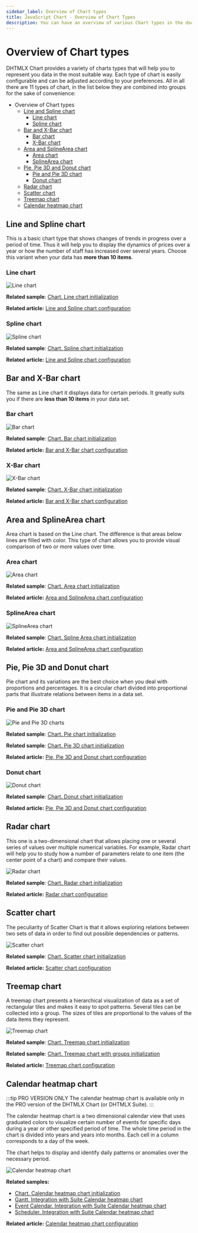 ```yaml
---
sidebar_label: Overview of Chart types 
title: JavaScript Chart - Overview of Chart Types 
description: You can have an overview of various Chart types in the documentation of the DHTMLX JavaScript UI library. Browse developer guides and API reference, try out code examples and live demos, and download a free 30-day evaluation version of DHTMLX Suite.
---
```


# Overview of Chart types

DHTMLX Chart provides a variety of charts types that will help you to represent you data in the most suitable way. Each type of chart is easily configurable and can be adjusted according to your preferences.
All in all there are 11 types of chart, in the list below they are combined into groups for the sake of convenience:

- Overview of Chart types
  - [Line and Spline chart](#line-and-spline-chart)
    - [Line chart](#line-chart)
    - [Spline chart](#spline-chart)
  - [Bar and X-Bar chart](#bar-and-x-bar-chart)
    - [Bar chart](#bar-chart)
    - [X-Bar chart](#x-bar-chart)
  - [Area and SplineArea chart](#area-and-splinearea-chart)
    - [Area chart](#area-chart)
    - [SplineArea chart](#splinearea-chart)
  - [Pie, Pie 3D and Donut chart](#pie-pie-3d-and-donut-chart)
    - [Pie and Pie 3D chart](#pie-and-pie-3d-chart)
    - [Donut chart](#donut-chart)
  - [Radar chart](#radar-chart)
  - [Scatter chart](#scatter-chart)
  - [Treemap chart](#treemap-chart)
  - [Calendar heatmap chart](#calendar-heatmap-chart)

## Line and Spline chart

This is a basic chart type that shows changes of trends in progress over a period of time. Thus it will help you to display the dynamics of prices over a year or
how the number of staff has increased over several years. Choose this variant when your data has **more than 10 items**. 

### Line chart

![Line chart](../assets/chart/line_overview.png)

**Related sample**: [Chart. Line chart initialization](https://snippet.dhtmlx.com/t881qcim)

**Related article:** [Line and Spline chart configuration](chart/configuration_properties.md#line-and-spline-chart)

### Spline chart

![Spline chart](../assets/chart/spline_overview.png)

**Related sample**: [Chart. Spline chart initialization](https://snippet.dhtmlx.com/2wvmdm0y)

**Related article:** [Line and Spline chart configuration](chart/configuration_properties.md#line-and-spline-chart)

## Bar and X-Bar chart

The same as Line chart it displays data for certain periods. It greatly suits you if there are **less than 10 items** in your data set.

### Bar chart

![Bar chart](../assets/chart/bar_overview.png)

**Related sample**: [Chart. Bar chart initialization](https://snippet.dhtmlx.com/id9nbujd)

**Related article:** [Bar and X-Bar chart configuration](chart/configuration_properties.md#bar-and-x-bar-chart)

### X-Bar chart

![X-Bar chart](../assets/chart/xbar_overview.png)

**Related sample**: [Chart. X-Bar chart initialization](https://snippet.dhtmlx.com/qz80yw84)

**Related article:** [Bar and X-Bar chart configuration](chart/configuration_properties.md#bar-and-x-bar-chart)

## Area and SplineArea chart

Area chart is based on the Line chart. The difference is that areas below lines are filled with color. This type of chart allows you to provide visual comparison of two or more values over time.

### Area chart

![Area chart](../assets/chart/area_overview.png)

**Related sample**: [Chart. Area chart initialization](https://snippet.dhtmlx.com/nv6t6lvm)

**Related article:** [Area and SplineArea chart configuration](chart/configuration_properties.md#area-and-splinearea-chart)

### SplineArea chart

![SplineArea chart](../assets/chart/splinearea_overview.png)

**Related sample**: [Chart. Spline Area chart initialization](https://snippet.dhtmlx.com/bo82km4n)

**Related article:** [Area and SplineArea chart configuration](chart/configuration_properties.md#area-and-splinearea-chart)

## Pie, Pie 3D and Donut chart

Pie chart and its variations are the best choice when you deal with proportions and percentages. It is a circular chart divided into proportional parts that illustrate relations between items in a data set.

### Pie and Pie 3D chart

![Pie and Pie 3D charts](../assets/chart/pie_overview.png)

**Related sample**: [Chart. Pie chart initialization](https://snippet.dhtmlx.com/jfbet749)

**Related sample**: [Chart. Pie 3D chart initialization](https://snippet.dhtmlx.com/xfce9pys)

**Related article:** [Pie, Pie 3D and Donut chart configuration](chart/configuration_properties.md#pie-pie-3d-and-donut-chart)

### Donut chart

![Donut chart](../assets/chart/donut_overview.png)

**Related sample**: [Chart. Donut chart initialization](https://snippet.dhtmlx.com/lobb80ig)

**Related article:** [Pie, Pie 3D and Donut chart configuration](chart/configuration_properties.md#pie-pie-3d-and-donut-chart)

## Radar chart

This one is a two-dimensional chart that allows placing one or several series of values over multiple numerical variables. For example, Radar chart will help you to study how a number of parameters 
relate to one item (the center point of a chart) and compare their values.

![Radar chart](../assets/chart/radar_overview.png)

**Related sample**: [Chart. Radar chart initialization](https://snippet.dhtmlx.com/6otf4h0t)

**Related article:** [Radar chart configuration](chart/configuration_properties.md#radar-chart)

## Scatter chart

The peculiarity of Scatter Chart is that it allows exploring relations between two sets of data in order to find out possible dependencies or patterns.

![Scatter chart](../assets/chart/scatter_overview.png)

**Related sample**: [Chart. Scatter chart initialization](https://snippet.dhtmlx.com/pkczfmpu)

**Related article:** [Scatter chart configuration](chart/configuration_properties.md#scatter-chart)

## Treemap chart

A treemap chart presents a hierarchical visualization of data as a set of rectangular tiles and makes it easy to spot patterns. Several tiles can be collected into a group. The sizes of tiles are proportional to the values of the data items they represent.

![Treemap chart](../assets/chart/treemap.png)

**Related sample**: [Chart. Treemap chart initialization](https://snippet.dhtmlx.com/p31wzm0b)

**Related sample**: [Chart. Treemap chart with groups initialization](https://snippet.dhtmlx.com/fmgnlue4)

**Related article:** [Treemap chart configuration](chart/configuration_properties.md#treemap-chart)

## Calendar heatmap chart 

:::tip PRO VERSION ONLY
The calendar heatmap chart is available only in the PRO version of the DHTMLX Chart (or DHTMLX Suite).
:::

The calendar heatmap chart is a two dimensional calendar view that uses graduated colors to visualize certain number of events for specific days during a year or other specified period of time. The whole time period in the chart is divided into years and years into months. Each cell in a column corresponds to a day of the week.

The chart helps to display and identify daily patterns or anomalies over the necessary period.

![Calendar heatmap chart](../assets/chart/heatmap_overview.png)

**Related samples:**

- [Chart. Calendar heatmap chart initialization](https://snippet.dhtmlx.com/ptncsadz)
- [Gantt. Integration with Suite Calendar heatmap chart](https://snippet.dhtmlx.com/jodcbkr5)
- [Event Calendar. Integration with Suite Calendar heatmap chart](https://snippet.dhtmlx.com/0n3ta0je)
- [Scheduler. Integration with Suite Calendar heatmap chart](https://snippet.dhtmlx.com/tlfazogt)


**Related article:** [Calendar heatmap chart configuration](chart/configuration_properties.md#calendar-heatmap-chart)


